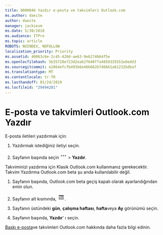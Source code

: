 ```yaml
---
title: 8000046 Yazdır e-posta ve takvimleri Outlook.com
ms.author: daeite
author: daeite
manager: jackiesm
ms.date: 5/30/2018
ms.audience: ITPro
ms.topic: article
ROBOTS: NOINDEX, NOFOLLOW
localization_priority: Priority
ms.assetid: 40063c6e-2c45-420d-ae63-9eb274b64f5e
ms.openlocfilehash: 5b35728e723d2eab2f648ffa4850335551e8edd3
ms.sourcegitcommit: e2864efcfb493b6e46b662b746661a61232bdba7
ms.translationtype: MT
ms.contentlocale: tr-TR
ms.lasthandoff: 01/24/2019
ms.locfileid: "29494281"
---
```

# <a name="print-email-and-calendars-in-outlookcom"></a>E-posta ve takvimleri Outlook.com Yazdır

E-posta iletileri yazdırmak için:
  
1. Yazdırmak istediğiniz iletiyi seçin.
    
2. Sayfanın başında seçin ![daha fazla eylem](media/64993e8a-4a62-43b1-aa05-90f5ad4cba54.png) \> **Yazdır**. 
    
Takviminizi yazdırma için Klasik Outlook.com kullanmanız gerekecektir. Takvim Yazdırma Outlook.com beta şu anda kullanılabilir değil.
  
1. Sayfanın başında, Outlook.com beta geçiş kapalı olarak ayarlandığından emin olun.
    
2. Sayfanın alt kısmında,  ![Takvim](media/9e1a821a-c32e-4851-a866-342a39ffdca0.png).
    
3. Sayfanın üstündeki **gün**, **çalışma haftası**, **hafta**veya **Ay** görünümü seçin. 
    
4. Sayfanın başında, **Yazdır**' ı seçin. 
    
[Baskı e-posta](https://go.microsoft.com/fwlink/p/?linkid=2001208&amp;clcid=0x409)ve takvimleri Outlook.com hakkında daha fazla bilgi edinin.
  

